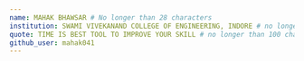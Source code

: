 ```yaml
---
name: MAHAK BHAWSAR # No longer than 28 characters
institution: SWAMI VIVEKANAND COLLEGE OF ENGINEERING, INDORE # no longer than 58 characters
quote: TIME IS BEST TOOL TO IMPROVE YOUR SKILL # no longer than 100 characters, avoid using quotes(") to guarantee the format remains the same.
github_user: mahak041
---
```

